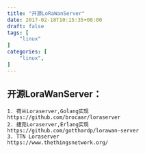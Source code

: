 ```yaml
---
title: "开源LoRaWanServer"
date: 2017-02-18T10:15:35+08:00
draft: false
tags: [
    "linux"
]
categories: [
    "linux",
]
---
```



## 开源LoraWanServer：
	1. 荷兰Loraserver,Golang实现
	https://github.com/brocaar/loraserver
	2. 捷克Loraserver,Erlang实现
	https://github.com/gotthardp/lorawan-server
	3. TTN Loraserver
	https://www.thethingsnetwork.org/


